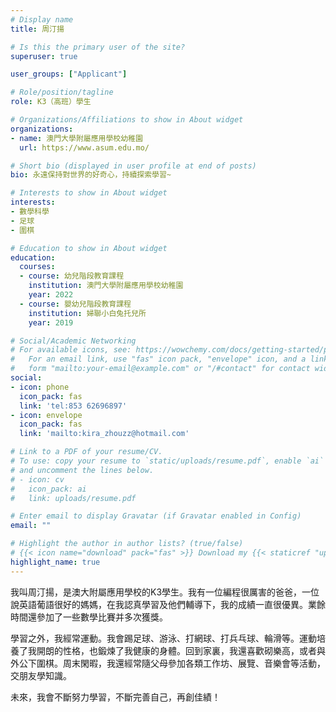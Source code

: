 ```yaml
---
# Display name
title: 周汀揚

# Is this the primary user of the site?
superuser: true

user_groups: ["Applicant"]

# Role/position/tagline
role: K3（高班）學生

# Organizations/Affiliations to show in About widget
organizations:
- name: 澳門大學附屬應用學校幼稚園
  url: https://www.asum.edu.mo/

# Short bio (displayed in user profile at end of posts)
bio: 永遠保持對世界的好奇心，持續探索學習~

# Interests to show in About widget
interests:
- 數學科學
- 足球
- 圍棋

# Education to show in About widget
education:
  courses:
  - course: 幼兒階段教育課程
    institution: 澳門大學附屬應用學校幼稚園
    year: 2022
  - course: 嬰幼兒階段教育課程
    institution: 婦聯小白兔托兒所
    year: 2019

# Social/Academic Networking
# For available icons, see: https://wowchemy.com/docs/getting-started/page-builder/#icons
#   For an email link, use "fas" icon pack, "envelope" icon, and a link in the
#   form "mailto:your-email@example.com" or "/#contact" for contact widget.
social:
- icon: phone
  icon_pack: fas
  link: 'tel:853 62696897'
- icon: envelope
  icon_pack: fas
  link: 'mailto:kira_zhouzz@hotmail.com'

# Link to a PDF of your resume/CV.
# To use: copy your resume to `static/uploads/resume.pdf`, enable `ai` icons in `params.toml`, 
# and uncomment the lines below.
# - icon: cv
#   icon_pack: ai
#   link: uploads/resume.pdf

# Enter email to display Gravatar (if Gravatar enabled in Config)
email: ""

# Highlight the author in author lists? (true/false)
# {{< icon name="download" pack="fas" >}} Download my {{< staticref "uploads/demo_resume.pdf" "newtab" >}}resumé{{< /staticref >}}.
highlight_name: true
---
```


我叫周汀揚，是澳大附屬應用學校的K3學生。我有一位編程很厲害的爸爸，一位說英語葡語很好的媽媽，在我認真學習及他們輔導下，我的成績一直很優異。業餘時間還參加了一些數學比賽并多次獲獎。

學習之外，我經常運動。我會踢足球、游泳、打網球、打兵乓球、輪滑等。運動培養了我開朗的性格，也鍛煉了我健康的身體。回到家裏，我還喜歡砌樂高，或者與外公下圍棋。周末閑暇，我還經常隨父母參加各類工作坊、展覽、音樂會等活動，交朋友學知識。

未來，我會不斷努力學習，不斷完善自己，再創佳績！